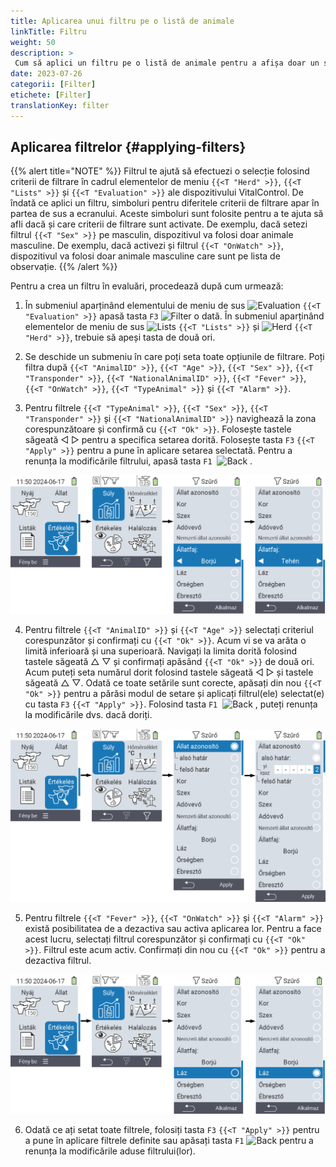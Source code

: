 ```yaml
---
title: Aplicarea unui filtru pe o listă de animale
linkTitle: Filtru
weight: 50
description: >
 Cum să aplici un filtru pe o listă de animale pentru a afișa doar un subset al animalelor prezente pe dispozitiv.
date: 2023-07-26
categorii: [Filter]
etichete: [Filter]
translationKey: filter
---
```

## Aplicarea filtrelor {#applying-filters}

{{% alert title="NOTE" %}}
Filtrul te ajută să efectuezi o selecție folosind criterii de filtrare în cadrul elementelor de meniu `{{<T "Herd" >}}`, `{{<T "Lists" >}}` și `{{<T "Evaluation" >}}` ale dispozitivului VitalControl. De îndată ce aplici un filtru, simboluri pentru diferitele criterii de filtrare apar în partea de sus a ecranului. Aceste simboluri sunt folosite pentru a te ajuta să afli dacă și care criterii de filtrare sunt activate. De exemplu, dacă setezi filtrul `{{<T "Sex" >}}` pe masculin, dispozitivul va folosi doar animale masculine. De exemplu, dacă activezi și filtrul `{{<T "OnWatch" >}}`, dispozitivul va folosi doar animale masculine care sunt pe lista de observație.
{{% /alert %}}

Pentru a crea un filtru în evaluări, procedează după cum urmează:

1. În submeniul aparținând elementului de meniu de sus <img src="/icons/main/evaluation.svg" width="50" align="bottom" alt="Evaluation" /> `{{<T "Evaluation" >}}` apasă tasta `F3` <img src="/icons/footer/filter.svg" width="25" align="bottom" alt="Filter" /> o dată. În submeniul aparținând elementelor de meniu de sus <img src="/icons/main/lists.svg" width="28" align="bottom" alt="Lists" /> `{{<T "Lists" >}}` și <img src="/icons/main/herd.svg" width="60" align="bottom" alt="Herd" /> `{{<T "Herd" >}}`, trebuie să apeși tasta de două ori.

2. Se deschide un submeniu în care poți seta toate opțiunile de filtrare. Poți filtra după `{{<T "AnimalID" >}}`, `{{<T "Age" >}}`, `{{<T "Sex" >}}`, `{{<T "Transponder" >}}`, `{{<T "NationalAnimalID" >}}`, `{{<T "Fever" >}}`, `{{<T "OnWatch" >}}`, `{{<T "TypeAnimal" >}}` și `{{<T "Alarm" >}}`.

3. Pentru filtrele `{{<T "TypeAnimal" >}}`, `{{<T "Sex" >}}`, `{{<T "Transponder" >}}` și `{{<T "NationalAnimalID" >}}` navighează la zona corespunzătoare și confirmă cu `{{<T "Ok" >}}`. Folosește tastele săgeată ◁ ▷ pentru a specifica setarea dorită. Folosește tasta `F3` `{{<T "Apply" >}}` pentru a pune în aplicare setarea selectată. Pentru a renunța la modificările filtrului, apasă tasta `F1` &nbsp;<img src="/icons/footer/exit.svg" width="25" align="bottom" alt="Back" />&nbsp;.

![VitalControl: menu Evaluation Create filter](images/filter.png "Create filter")

4. Pentru filtrele `{{<T "AnimalID" >}}` și `{{<T "Age" >}}` selectați criteriul corespunzător și confirmați cu `{{<T "Ok" >}}`. Acum vi se va arăta o limită inferioară și una superioară. Navigați la limita dorită folosind tastele săgeată △ ▽ și confirmați apăsând `{{<T "Ok" >}}` de două ori. Acum puteți seta numărul dorit folosind tastele săgeată ◁ ▷ și tastele săgeată △ ▽. Odată ce toate setările sunt corecte, apăsați din nou `{{<T "Ok" >}}` pentru a părăsi modul de setare și aplicați filtrul(ele) selectat(e) cu tasta `F3` `{{<T "Apply" >}}`. Folosind tasta `F1` &nbsp;<img src="/icons/footer/exit.svg" width="25" align="bottom" alt="Back" />&nbsp;, puteți renunța la modificările dvs. dacă doriți.

![VitalControl: menu Evaluation Create filter](images/filter2.png "Create filter")

5. Pentru filtrele `{{<T "Fever" >}}`, `{{<T "OnWatch" >}}` și `{{<T "Alarm" >}}` există posibilitatea de a dezactiva sau activa aplicarea lor. Pentru a face acest lucru, selectați filtrul corespunzător și confirmați cu `{{<T "Ok" >}}`. Filtrul este acum activ. Confirmați din nou cu `{{<T "Ok" >}}` pentru a dezactiva filtrul.

![VitalControl: menu Evaluation Create filter](images/filter3.png "Create filter")

6. Odată ce ați setat toate filtrele, folosiți tasta `F3` `{{<T "Apply" >}}` pentru a pune în aplicare filtrele definite sau apăsați tasta `F1` <img src="/icons/footer/exit.svg" width="25" align="bottom" alt="Back" /> pentru a renunța la modificările aduse filtrului(lor).
